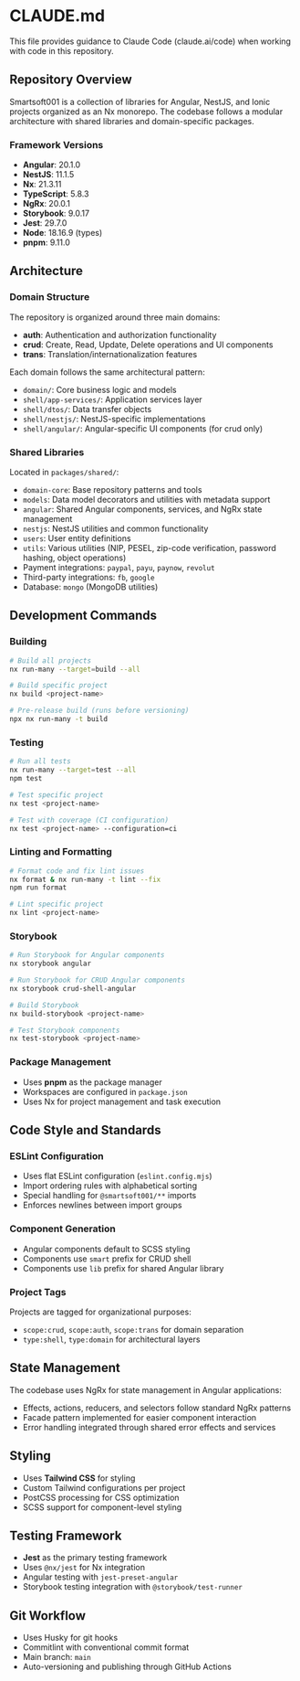 # CLAUDE.md

This file provides guidance to Claude Code (claude.ai/code) when working with code in this repository.

## Repository Overview

Smartsoft001 is a collection of libraries for Angular, NestJS, and Ionic projects organized as an Nx monorepo. The codebase follows a modular architecture with shared libraries and domain-specific packages.

### Framework Versions

- **Angular**: 20.1.0
- **NestJS**: 11.1.5
- **Nx**: 21.3.11
- **TypeScript**: 5.8.3
- **NgRx**: 20.0.1
- **Storybook**: 9.0.17
- **Jest**: 29.7.0
- **Node**: 18.16.9 (types)
- **pnpm**: 9.11.0

## Architecture

### Domain Structure

The repository is organized around three main domains:

- **auth**: Authentication and authorization functionality
- **crud**: Create, Read, Update, Delete operations and UI components
- **trans**: Translation/internationalization features

Each domain follows the same architectural pattern:

- `domain/`: Core business logic and models
- `shell/app-services/`: Application services layer
- `shell/dtos/`: Data transfer objects
- `shell/nestjs/`: NestJS-specific implementations
- `shell/angular/`: Angular-specific UI components (for crud only)

### Shared Libraries

Located in `packages/shared/`:

- `domain-core`: Base repository patterns and tools
- `models`: Data model decorators and utilities with metadata support
- `angular`: Shared Angular components, services, and NgRx state management
- `nestjs`: NestJS utilities and common functionality
- `users`: User entity definitions
- `utils`: Various utilities (NIP, PESEL, zip-code verification, password hashing, object operations)
- Payment integrations: `paypal`, `payu`, `paynow`, `revolut`
- Third-party integrations: `fb`, `google`
- Database: `mongo` (MongoDB utilities)

## Development Commands

### Building

```bash
# Build all projects
nx run-many --target=build --all

# Build specific project
nx build <project-name>

# Pre-release build (runs before versioning)
npx nx run-many -t build
```

### Testing

```bash
# Run all tests
nx run-many --target=test --all
npm test

# Test specific project
nx test <project-name>

# Test with coverage (CI configuration)
nx test <project-name> --configuration=ci
```

### Linting and Formatting

```bash
# Format code and fix lint issues
nx format & nx run-many -t lint --fix
npm run format

# Lint specific project
nx lint <project-name>
```

### Storybook

```bash
# Run Storybook for Angular components
nx storybook angular

# Run Storybook for CRUD Angular components
nx storybook crud-shell-angular

# Build Storybook
nx build-storybook <project-name>

# Test Storybook components
nx test-storybook <project-name>
```

### Package Management

- Uses **pnpm** as the package manager
- Workspaces are configured in `package.json`
- Uses Nx for project management and task execution

## Code Style and Standards

### ESLint Configuration

- Uses flat ESLint configuration (`eslint.config.mjs`)
- Import ordering rules with alphabetical sorting
- Special handling for `@smartsoft001/**` imports
- Enforces newlines between import groups

### Component Generation

- Angular components default to SCSS styling
- Components use `smart` prefix for CRUD shell
- Components use `lib` prefix for shared Angular library

### Project Tags

Projects are tagged for organizational purposes:

- `scope:crud`, `scope:auth`, `scope:trans` for domain separation
- `type:shell`, `type:domain` for architectural layers

## State Management

The codebase uses NgRx for state management in Angular applications:

- Effects, actions, reducers, and selectors follow standard NgRx patterns
- Facade pattern implemented for easier component interaction
- Error handling integrated through shared error effects and services

## Styling

- Uses **Tailwind CSS** for styling
- Custom Tailwind configurations per project
- PostCSS processing for CSS optimization
- SCSS support for component-level styling

## Testing Framework

- **Jest** as the primary testing framework
- Uses `@nx/jest` for Nx integration
- Angular testing with `jest-preset-angular`
- Storybook testing integration with `@storybook/test-runner`

## Git Workflow

- Uses Husky for git hooks
- Commitlint with conventional commit format
- Main branch: `main`
- Auto-versioning and publishing through GitHub Actions
